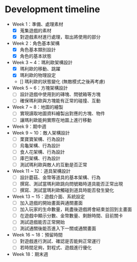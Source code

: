 # Development timeline
- Week 1：準備、處理素材
  - [x] 蒐集遊戲的素材
  - [x] 對遊戲素材進行處理，取出將使用的部分
- Week 2：角色基本架構
  - [x] 角色基本類別設計
  - [x] 角色的基本狀態
- Week 3 ~ 4：瑪利歐架構設計
  - [x] 瑪利歐的移動、跳躍
  - [x] 瑪利歐的物理設定
  - [] 瑪利歐的狀態變化 (無敵模式之後再考慮)
- Week 5 ~ 6：方塊架構設計
  - [ ] 設計遊戲中使用到的磚塊、問號箱等方塊
  - [ ] 確保瑪利歐與方塊能有正常的碰撞、互動
- Week 7 ~ 8：地圖的繪製
  - [ ] 實現讀取地圖資料繪製出對應的方塊、物件
  - [ ] 讓瑪利歐能夠實際在地圖上進行移動
- Week 9：期中週
- Week 9 ~ 10：敵人架構設計
  - [ ] 栗寶寶架構、行為設計
  - [ ] 烏龜架構、行為設計
  - [ ] 食人花架構、行為設計
  - [ ] 庫巴架構、行為設計
  - [ ] 測試瑪利歐與敵人的互動是否正常
- Week 11 ~ 12：道具架構設計
  - [ ] 設計蘑菇、金幣等道具的基本架構、行為
  - [ ] 撰寫、測試當瑪利歐跳向問號箱時道具能否正常出現
  - [ ] 撰寫、測試當瑪利歐觸碰到道具時能否發生變化
- Week 13 ~ 15：遊戲介面、系統設定
  - [ ] 加入遊戲的開始畫面與通關畫面
  - [ ] 加入玩家的生命數量，耗盡後遊戲將會結束並回到主畫面
  - [ ] 在遊戲中顯示分數、金幣數量、剩餘時間、目前關卡
  - [ ] 測試遊戲能否正常開始
  - [ ] 測試通關後能否進入下一關或通關畫面
- Week 16 ~ 18：預留時間
  - [ ] 對遊戲進行測試、確認是否能夠正常運行
  - [ ] 若時間足夠，對程式、遊戲進行優化
- Week 18：期末週
